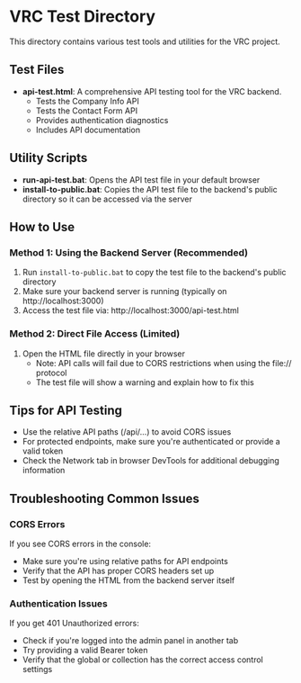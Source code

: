 # VRC Test Directory

This directory contains various test tools and utilities for the VRC project.

## Test Files

- **api-test.html**: A comprehensive API testing tool for the VRC backend. 
  - Tests the Company Info API
  - Tests the Contact Form API
  - Provides authentication diagnostics
  - Includes API documentation

## Utility Scripts

- **run-api-test.bat**: Opens the API test file in your default browser
- **install-to-public.bat**: Copies the API test file to the backend's public directory so it can be accessed via the server

## How to Use

### Method 1: Using the Backend Server (Recommended)

1. Run `install-to-public.bat` to copy the test file to the backend's public directory
2. Make sure your backend server is running (typically on http://localhost:3000)
3. Access the test file via: http://localhost:3000/api-test.html

### Method 2: Direct File Access (Limited)

1. Open the HTML file directly in your browser
   - Note: API calls will fail due to CORS restrictions when using the file:// protocol
   - The test file will show a warning and explain how to fix this

## Tips for API Testing

- Use the relative API paths (/api/...) to avoid CORS issues
- For protected endpoints, make sure you're authenticated or provide a valid token
- Check the Network tab in browser DevTools for additional debugging information

## Troubleshooting Common Issues

### CORS Errors
If you see CORS errors in the console:
- Make sure you're using relative paths for API endpoints
- Verify that the API has proper CORS headers set up
- Test by opening the HTML from the backend server itself

### Authentication Issues
If you get 401 Unauthorized errors:
- Check if you're logged into the admin panel in another tab
- Try providing a valid Bearer token
- Verify that the global or collection has the correct access control settings
